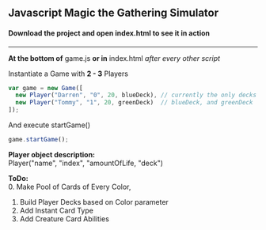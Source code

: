 ## Javascript Magic the Gathering Simulator

#### Download the project and open index.html to see it in action
---

**At the bottom of** game.js **or in** index.html *after every other script*

Instantiate a Game with **2 - 3** Players
```javascript
var game = new Game([
  new Player("Darren", "0", 20, blueDeck), // currently the only decks are
  new Player("Tommy", "1", 20, greenDeck)  // blueDeck, and greenDeck
]);
```
And execute startGame()
```javascript
game.startGame();
```
**Player object description:**</br>
Player("name", "index", "amountOfLife, "deck")

**ToDo:**</br>
  0. Make Pool of Cards of Every Color,
  1. Build Player Decks based on Color parameter
  2. Add Instant Card Type
  4. Add Creature Card Abilities
